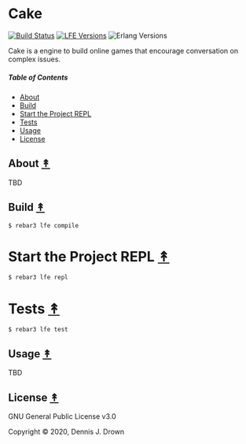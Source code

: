 # Cake

[![Build Status][travis badge]][travis]
[![LFE Versions][lfe badge]][lfe]
![Erlang Versions][erlang badge]
<!---
[![Tag][github tag badge]][github tag]
[![Downloads][hex downloads]][hex package]
-->

Cake is a engine to build online games that encourage conversation on complex issues.

##### Table of Contents

* [About](#about-)
* [Build](#build-)
* [Start the Project REPL](#start-the-repl-)
* [Tests](#tests-)
* [Usage](#usage-)
* [License](#license-)

## About [&#x219F;](#table-of-contents)

TBD

## Build [&#x219F;](#table-of-contents)

```shell
$ rebar3 lfe compile
```

# Start the Project REPL [&#x219F;](#table-of-contents)

```shell
$ rebar3 lfe repl
```

# Tests [&#x219F;](#table-of-contents)

```shell
$ rebar3 lfe test
```

## Usage [&#x219F;](#table-of-contents)

TBD

## License [&#x219F;](#table-of-contents)

GNU General Public License v3.0

Copyright © 2020, Dennis J. Drown

<!-- Named page links below: /-->

[github]: https://github.com/ORG/cake
[gitlab]: https://gitlab.com/ORG/cake
[travis]: https://travis-ci.org/ORG/cake
[travis badge]: https://img.shields.io/travis/ORG/cake.svg
[gh-actions-badge]: https://github.com/ORG/cake/workflows/Go/badge.svg
[gh-actions]: https://github.com/ORG/cake/actions
[lfe]: https://github.com/rvirding/lfe
[lfe badge]: https://img.shields.io/badge/lfe-1.3.0-blue.svg
[erlang badge]: https://img.shields.io/badge/erlang-19%20to%2023-blue.svg
[version]: https://github.com/ORG/cake/blob/master/.travis.yml
[github tags]: https://github.com/ORG/cake/tags
[github tags badge]: https://img.shields.io/github/tag/ORG/cake.svg
[github downloads]: https://img.shields.io/github/downloads/ORG/cake/total.svg
[hex badge]: https://img.shields.io/hexpm/v/cake.svg?maxAge=2592000
[hex package]: https://hex.pm/packages/cake
[hex downloads]: https://img.shields.io/hexpm/dt/cake.svg
